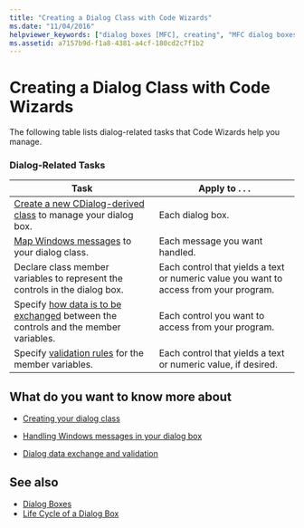 ```yaml
---
title: "Creating a Dialog Class with Code Wizards"
ms.date: "11/04/2016"
helpviewer_keywords: ["dialog boxes [MFC], creating", "MFC dialog boxes, creating", "code wizards", "dialog classes [MFC], creating"]
ms.assetid: a7157b9d-f1a8-4381-a4cf-180cd2c7f1b2
---
```

# Creating a Dialog Class with Code Wizards

The following table lists dialog-related tasks that Code Wizards help you manage.

### Dialog-Related Tasks

|Task|Apply to . . .|
|----------|--------------------|
|[Create a new CDialog-derived class](../mfc/creating-your-dialog-class.md) to manage your dialog box.|Each dialog box.|
|[Map Windows messages](../mfc/handling-windows-messages-in-your-dialog-box.md) to your dialog class.|Each message you want handled.|
|Declare class member variables to represent the controls in the dialog box.|Each control that yields a text or numeric value you want to access from your program.|
|Specify [how data is to be exchanged](../mfc/dialog-data-exchange-and-validation.md) between the controls and the member variables.|Each control you want to access from your program.|
|Specify [validation rules](../mfc/dialog-data-exchange-and-validation.md) for the member variables.|Each control that yields a text or numeric value, if desired.|

## What do you want to know more about

- [Creating your dialog class](../mfc/creating-your-dialog-class.md)

- [Handling Windows messages in your dialog box](../mfc/handling-windows-messages-in-your-dialog-box.md)

- [Dialog data exchange and validation](../mfc/dialog-data-exchange-and-validation.md)

## See also

- [Dialog Boxes](../mfc/dialog-boxes.md)
- [Life Cycle of a Dialog Box](../mfc/life-cycle-of-a-dialog-box.md)
